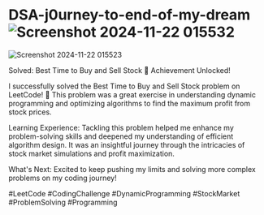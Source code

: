 # DSA-j0urney-to-end-of-my-dream![Screenshot 2024-11-22 015532](https://github.com/user-attachments/assets/577664e1-01de-4f47-917a-749e3190a0a9)
![Screenshot 2024-11-22 015523](https://github.com/user-attachments/assets/f885e6a2-cd10-436a-a0f3-3a0217355133)

Solved: Best Time to Buy and Sell Stock
🚀 Achievement Unlocked!

I successfully solved the Best Time to Buy and Sell Stock problem on LeetCode! 🌟 This problem was a great exercise in understanding dynamic programming and optimizing algorithms to find the maximum profit from stock prices.

Learning Experience: Tackling this problem helped me enhance my problem-solving skills and deepened my understanding of efficient algorithm design. It was an insightful journey through the intricacies of stock market simulations and profit maximization.

What's Next: Excited to keep pushing my limits and solving more complex problems on my coding journey!

#LeetCode #CodingChallenge #DynamicProgramming #StockMarket #ProblemSolving #Programming
